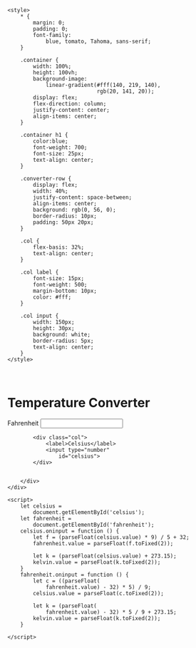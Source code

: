 <!DOCTYPE html>
<html lang="en">

<head>
	<meta charset="UTF-8">
	<meta name="viewport"
		content="width=device-width,
				initial-scale=1.0">

	<style>
		* {
			margin: 0;
			padding: 0;
			font-family:
				blue, tomato, Tahoma, sans-serif;
		}

		.container {
			width: 100%;
			height: 100vh;
			background-image:
				linear-gradient(#fff(140, 219, 140),
								rgb(20, 141, 20));
			display: flex;
			flex-direction: column;
			justify-content: center;
			align-items: center;
		}   

		.container h1 {
			color:blue;
			font-weight: 700;
			font-size: 25px;
			text-align: center;
		}

		.converter-row {
			display: flex;
			width: 40%;
			justify-content: space-between;
			align-items: center;
			background: rgb(0, 56, 0);
			border-radius: 10px;
			padding: 50px 20px;
		}

		.col {
			flex-basis: 32%;
			text-align: center;
		}

		.col label {
			font-size: 15px;
			font-weight: 500;
			margin-bottom: 10px;
			color: #fff;
		}

		.col input {
			width: 150px;
			height: 30px;
			background: white;
			border-radius: 5px;
			text-align: center;
		}
	</style>
</head>

<body>
	<div class="container">
		<h1><br>
			Temperature Converter</h1>
		<div class="converter-row">
			<div class="col">
				<label>Fahrenheit</label>
				<input type="number"
					id="fahrenheit">
			</div>

			<div class="col">
				<label>Celsius</label>
				<input type="number"
					id="celsius">
			</div>

		
		</div>
	</div>

	<script>
		let celsius =
			document.getElementById('celsius');
		let fahrenheit =
			document.getElementById('fahrenheit');
		celsius.oninput = function () {
			let f = (parseFloat(celsius.value) * 9) / 5 + 32;
			fahrenheit.value = parseFloat(f.toFixed(2));

			let k = (parseFloat(celsius.value) + 273.15);
			kelvin.value = parseFloat(k.toFixed(2));
		}
		fahrenheit.oninput = function () {
			let c = ((parseFloat(
				fahrenheit.value) - 32) * 5) / 9;
			celsius.value = parseFloat(c.toFixed(2));

			let k = (parseFloat(
				fahrenheit.value) - 32) * 5 / 9 + 273.15;
			kelvin.value = parseFloat(k.toFixed(2));
		}
		
	</script>
</body>

</html>
